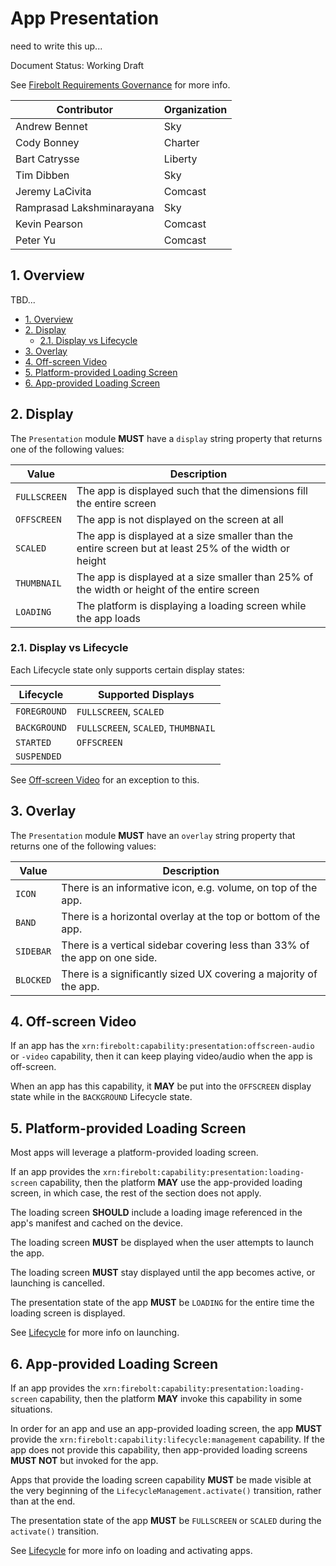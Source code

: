 # App Presentation
need to write this up...

Document Status: Working Draft

See [Firebolt Requirements Governance](../../governance.md) for more info.

| Contributor    | Organization   |
| -------------- | -------------- |
| Andrew Bennet            | Sky            |
| Cody Bonney   | Charter |
| Bart Catrysse            | Liberty           |
| Tim Dibben            | Sky            |
| Jeremy LaCivita            | Comcast            |
| Ramprasad Lakshminarayana | Sky |
| Kevin Pearson            | Comcast            |
| Peter Yu            | Comcast           |


## 1. Overview
TBD...

- [1. Overview](#1-overview)
- [2. Display](#2-display)
  - [2.1. Display vs Lifecycle](#21-display-vs-lifecycle)
- [3. Overlay](#3-overlay)
- [4. Off-screen Video](#4-off-screen-video)
- [5. Platform-provided Loading Screen](#5-platform-provided-loading-screen)
- [6. App-provided Loading Screen](#6-app-provided-loading-screen)


## 2. Display
The `Presentation` module **MUST** have a `display` string property that returns one of the following values:

| Value | Description |
|-------|-------------|
| `FULLSCREEN` | The app is displayed such that the dimensions fill the entire screen |
| `OFFSCREEN`  | The app is not displayed on the screen at all |
| `SCALED`     | The app is displayed at a size smaller than the entire screen but at least 25% of the width or height |
| `THUMBNAIL` | The app is displayed at a size smaller than 25% of the width or height of the entire screen |
| `LOADING` | The platform is displaying a loading screen while  the app loads | 

### 2.1. Display vs Lifecycle
Each Lifecycle state only supports certain display states:

| Lifecycle | Supported Displays |
|-------|-------------|
| `FOREGROUND` | `FULLSCREEN`, `SCALED` |
| `BACKGROUND` | `FULLSCREEN`, `SCALED`, `THUMBNAIL` |
| `STARTED`    | `OFFSCREEN` |
| `SUSPENDED`  |             |

See [Off-screen Video](#2-offscreen-video) for an exception to this.

## 3. Overlay
The `Presentation` module **MUST** have an `overlay` string property that returns one of the following values:

| Value | Description |
|-------|-------------|
| `ICON` | There is an informative icon, e.g. volume, on top of the app. |
| `BAND`  | There is a horizontal overlay at the top or bottom of the app. |
| `SIDEBAR`     | There is a vertical sidebar covering less than 33% of the app on one side. |
| `BLOCKED` | There is a significantly sized UX covering a majority of the app. |

## 4. Off-screen Video
If an app has the `xrn:firebolt:capability:presentation:offscreen-audio` or `-video` capability, then it can keep playing video/audio when the app is off-screen.

When an app has this capability, it **MAY** be put into the `OFFSCREEN` display state while in the `BACKGROUND` Lifecycle state.

## 5. Platform-provided Loading Screen
Most apps will leverage a platform-provided loading screen.

If an app provides the `xrn:firebolt:capability:presentation:loading-screen`
capability, then the platform **MAY** use the app-provided loading screen, in
which case, the rest of the section does not apply.

The loading screen **SHOULD** include a loading image referenced in the app's
manifest and cached on the device.

The loading screen **MUST** be displayed when the user attempts to launch the
app.

The loading screen **MUST** stay displayed until the app becomes active, or
launching is cancelled.

The presentation state of the app **MUST** be `LOADING` for the entire time
the loading screen is displayed.

See [Lifecycle](./index.md) for more info on launching.

## 6. App-provided Loading Screen
If an app provides the `xrn:firebolt:capability:presentation:loading-screen`
capability, then the platform **MAY** invoke this capability in some situations.

In order for an app and use an app-provided loading screen, the app **MUST**
provide the `xrn:firebolt:capability:lifecycle:management` capability. If the app
does not provide this capability, then app-provided loading screens **MUST NOT**
but invoked for the app. 

Apps that provide the loading screen capability **MUST** be made visible at
the very beginning of the `LifecycleManagement.activate()` transition, rather
than at the end.

The presentation state of the app **MUST** be `FULLSCREEN` or `SCALED` during
the `activate()` transition.

See [Lifecycle](./index.md) for more info on loading and activating apps.
